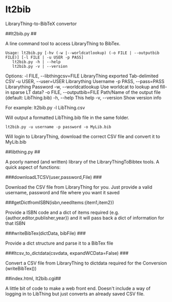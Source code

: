 lt2bib
======

LibraryThing-to-BibTeX convertor

##lt2bib.py ##

A line command tool to access LibraryThing to BibTex. 

    Usage: lt2bib.py [-hv (-w |--worldcatlookup) (-o FILE | --outputbib FILE)] [-l FILE | -u USER -p PASS]
       lt2bib.py -h | --help
       lt2bib.py -v | --version

Options:
        -l FILE, --libthingcsv=FILE  LibraryThing exported Tab-delimited CSV
        -u USER, --user=USER         Librarything Username
        -p PASS, --pass=PASS         Librarything Password
        -w, --worldcatlookup         Use worldcat to lookup and fill-in sparse LT data?
        -o FILE, --outputbib=FILE    Path/Name of the output file (default: LibThing.bib)
        -h, --help                   This help
        -v, --version                Show version info

For example:
    lt2bib.py -l LibThing.csv 

Will output a formatted LibThing.bib file in the same folder.

    lt2bib.py -u username -p password -o MyLib.bib

Will login to LibraryThing, download the correct CSV file and convert it to MyLib.bib



##libthing.py ##

A poorly named (and written) library of the LibraryThingToBibtex tools. A quick aspect of functions:

###downloadLTCSV(user,password,File) ###

Download the CSV file from LibraryThing for you. Just provide a valid username, password and file where you want it saved

###getDictfromISBN(isbn,needItems:{item1,item2})

Provide a ISBN code and a dict of items required (e.g. {author,editor,publisher,year}) and it will pass back a dict of information for that ISBN

###writeBibTex(dictData, bibFile) ###

Provide a dict structure and parse it to a BibTex file

###ltcsv_to_dictdata(csvdata, expandWCData=False) ###

Convert a CSV file from LibraryThing to dictdata required for the Conversion (writeBibTex())

##index.html, lt2bib.cgi##

A little bit of code to make a web front end. Doesn't include a way of logging in to LibThing but just converts an already saved CSV file. 
